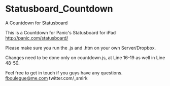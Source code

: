 Statusboard_Countdown
=====================

A Countdown for Statusboard

This is a Countdown for Panic's Statusboard for iPad
http://panic.com/statusboard/

Please make sure you run the .js and .htm on your own Server/Dropbox.

Changes need to be done only on countdown.js, at Line 16-19 as well in Line 48-50.

Feel free to get in touch if you guys have any questions.
fboulegue@me.com
twitter.com/_smirk 
